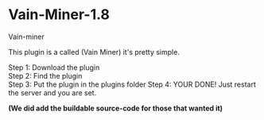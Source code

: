 # Vain-Miner-1.8
Vain-miner

This plugin is a called (Vain Miner) it's pretty simple.

Step 1: Download the plugin                                            
Step 2: Find the plugin                                   
Step 3: Put the plugin in the plugins folder
Step 4: YOUR DONE! Just restart the server and you are set.


**(We did add the buildable source-code for those that wanted it)**
